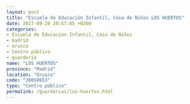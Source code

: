 ```yaml
---
layout: post
title: "Escuela de Educación Infantil, Casa de Niños LOS HUERTOS"
date: 2017-09-20 20:57:05 +0200
categories:
- Escuela de Educación Infantil, Casa de Niños
- madrid
- orusco
- Centro público
- guarderia
name: "LOS HUERTOS"
province: "Madrid"
location: "Orusco"
code: "28050653"
type: "Centro público"
permalink: /guarderias/los-huertos.html
---
```


